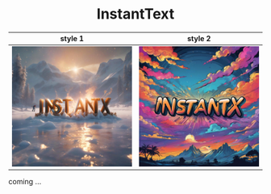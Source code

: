 <div align="center">
<h1>InstantText</h1>
</div>


| style 1 | style 2 |
|:-------------------------:|:-------------------------:|
<img src="./data/demo_1.jpg" width = "425" /> | <img src="./data/demo_2.jpg" width = "425" />


<!-- <div align=center>
<img src="./data/demo_512.png" width = "550" />
</div> -->

coming ...

